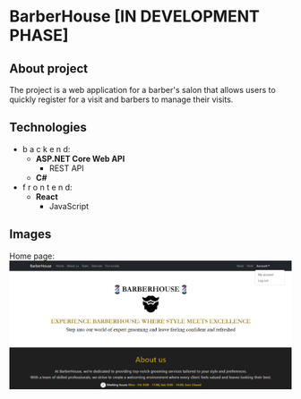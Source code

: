 # BarberHouse [IN DEVELOPMENT PHASE]
## About project
The project is a web application for a barber's salon that allows users to quickly register for a visit and barbers to manage their visits.

## Technologies
- b a c k e n d:
  - **ASP.NET Core Web API**
    - REST API
  - **C#**
- f r o n t e n d:
  - **React**
    - JavaScript

## Images
Home page:
![Home page](https://github.com/karoldziadkowiec/BarberHouse/blob/master/github-images/0_.png)
